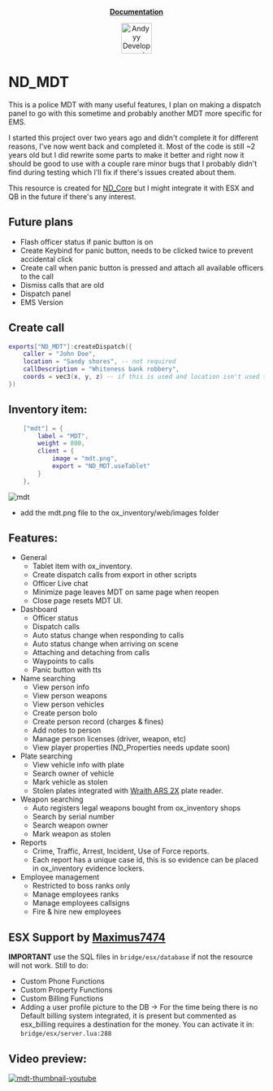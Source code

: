 <p align="center"><b><a href="https://ndcore.dev/">Documentation</a></b>

<div align="center">
    <a href="https://discord.gg/Z9Mxu72zZ6" target="_blank">
        <img src="https://discordapp.com/api/guilds/857672921912836116/widget.png?style=banner2" alt="Andyyy Development Server" height="60px" />
    </a>
</div>

# ND_MDT

This is a police MDT with many useful features, I plan on making a dispatch panel to go with this sometime and probably another MDT more specific for EMS.

I started this project over two years ago and didn't complete it for different reasons, I've now went back and completed it. Most of the code is still ~2 years old but I did rewrite some parts to make it better and right now it should be good to use with a couple rare minor bugs that I probably didn't find during testing which I'll fix if there's issues created about them.

This resource is created for [ND_Core](https://forum.cfx.re/t/wip-nd-core/4792200?u=andyyy7666) but I might integrate it with ESX and QB in the future if there's any interest.


## Future plans
* Flash officer status if panic button is on
* Create Keybind for panic button, needs to be clicked twice to prevent accidental click
* Create call when panic button is pressed and attach all available officers to the call
* Dismiss calls that are old
* Dispatch panel
* EMS Version

## Create call
```lua
exports["ND_MDT"]:createDispatch({
    caller = "John Doe",
    location = "Sandy shores", -- not required
    callDescription = "Whiteness bank robbery",
    coords = vec3(x, y, z) -- if this is used and location isn't used then it will still display the location from these coords.
})
```

## Inventory item:
```lua
	["mdt"] = {
		label = "MDT",
		weight = 800,
		client = {
			image = "mdt.png",
			export = "ND_MDT.useTablet"
		}
	},
```
![mdt](https://github.com/ND-Framework/ND_MDT/assets/86536434/1dcb38e5-4609-401f-97bf-77371fb55466)

- add the mdt.png file to the ox_inventory/web/images folder

## Features:
* General
  * Tablet item with ox_inventory.
  * Create dispatch calls from export in other scripts
  * Officer Live chat
  * Minimize page leaves MDT on same page when reopen
  * Close page resets MDT UI.
* Dashboard
  * Officer status
  * Dispatch calls
  * Auto status change when responding to calls
  * Auto status change when arriving on scene
  * Attaching and detaching from calls
  * Waypoints to calls
  * Panic button with tts
* Name searching
  * View person info
  * View person weapons
  * View person vehicles
  * Create person bolo
  * Create person record (charges & fines)
  * Add notes to person
  * Manage person licenses (driver, weapon, etc)
  * View player properties (ND_Properties needs update soon)
* Plate searching
  * View vehicle info with plate
  * Search owner of vehicle
  * Mark vehicle as stolen
  * Stolen plates integrated with [Wraith ARS 2X](https://github.com/WolfKnight98/wk_wars2x/releases/latest) plate reader.
* Weapon searching
  * Auto registers legal weapons bought from ox_inventory shops
  * Search by serial number
  * Search weapon owner
  * Mark weapon as stolen
* Reports
  * Crime, Traffic, Arrest, Incident, Use of Force reports.
  * Each report has a unique case id, this is so evidence can be placed in ox_inventory evidence lockers.
* Employee management
    * Restricted to boss ranks only
    * Manage employees ranks
    * Manage employees callsigns
    * Fire & hire new employees


## ESX Support by [Maximus7474](https://github.com/Maximus7474)
**IMPORTANT** use the SQL files in `bridge/esx/database` if not the resource will not work.
Still to do:
  * Custom Phone Functions
  * Custom Property Functions
  * Custom Billing Functions
  * Adding a user profile picture to the DB
-> For the time being there is no Default billing system integrated, it is present but commented as esx_billing requires a destination for the money. You can activate it in: `bridge/esx/server.lua:288`


## Video preview:
[![mdt-thumbnail-youtube](https://github.com/ND-Framework/ND_MDT/assets/86536434/7b3df9ad-c205-4fa9-bbe1-9353cfc7c0ca)](https://youtu.be/NcTIdCN4VR0?si=k6OPmumDNQ27_LjO)


